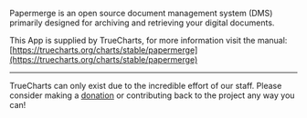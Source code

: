Papermerge is an open source document management system (DMS) primarily designed for archiving and retrieving your digital documents.

This App is supplied by TrueCharts, for more information visit the manual: [https://truecharts.org/charts/stable/papermerge](https://truecharts.org/charts/stable/papermerge)

---

TrueCharts can only exist due to the incredible effort of our staff.
Please consider making a [donation](https://truecharts.org/about/sponsor) or contributing back to the project any way you can!
